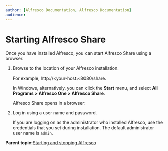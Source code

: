 ```yaml
---
author: [Alfresco Documentation, Alfresco Documentation]
audience: 
---
```


# Starting Alfresco Share

Once you have installed Alfresco, you can start Alfresco Share using a browser.

1.  Browse to the location of your Alfresco installation.

    For example, http://<your-host\>:8080/share.

    In Windows, alternatively, you can click the **Start** menu, and select **All Programs \> Alfresco One \> Alfresco Share**.

    Alfresco Share opens in a browser.

2.  Log in using a user name and password.

    If you are logging on as the administrator who installed Alfresco, use the credentials that you set during installation. The default administrator user name is `admin`.


**Parent topic:**[Starting and stopping Alfresco](../concepts/start-stop-intro.md)

